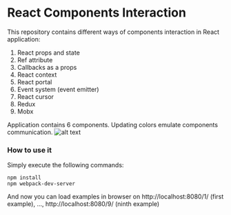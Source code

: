 # React Components Interaction

This repository contains different ways of components interaction in React application:
1. React props and state
2. Ref attribute
3. Callbacks as a props
4. React context
5. React portal
6. Event system (event emitter)
7. React cursor
8. Redux
9. Mobx

Application contains 6 components. Updating colors emulate components communication. 
![alt text](https://bytebucket.org/Joiler/reactcomponentsinteraction/raw/113420dd7af0e7b49adfe423a20b3025adceca08/components.png "Components structure")

### How to use it

  Simply execute the following commands:

  ```
  npm install
  npm webpack-dev-server
  ```
  
And now you can load examples in browser on http://localhost:8080/1/ (first example), ..., http://localhost:8080/9/ (ninth example)